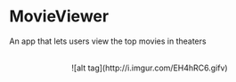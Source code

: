 # MovieViewer
An app that lets users view the top movies in theaters <br/> <br/>
<center>![alt tag](http://i.imgur.com/EH4hRC6.gifv)<center>

